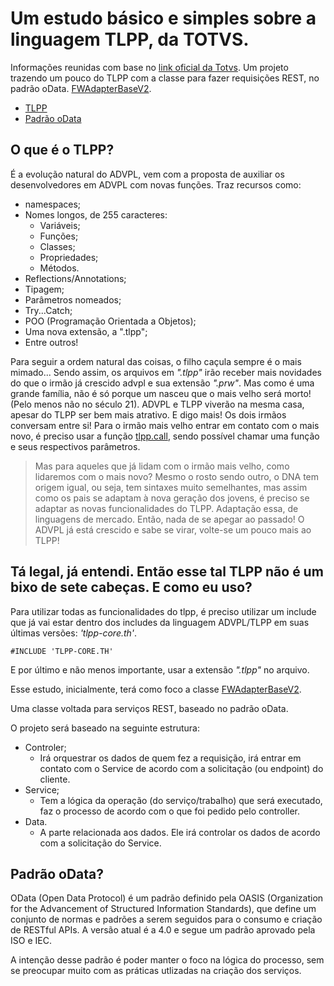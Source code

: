 # Um estudo básico e simples sobre a linguagem TLPP, da TOTVS. #

Informações reunidas com base no [link oficial da Totvs](https://tdn.totvs.com/display/tec/TLPP).
Um projeto trazendo um pouco do TLPP com a classe para fazer requisições REST, no padrão oData. [FWAdapterBaseV2](https://tdn.totvs.com/display/public/framework/09.+FWAdapterBaseV2).

- [TLPP](#tlpp)
- [Padrão oData](#odata)
  
<div id='tlpp'> 
  
## O que é o TLPP? ##

É a evolução natural do ADVPL, vem com a proposta de auxiliar os desenvolvedores em ADVPL com novas funções. Traz recursos como: 

- namespaces;
- Nomes longos, de 255 caracteres:
  - Variáveis;
  - Funções;
  - Classes;
  - Propriedades;
  - Métodos.
- Reflections/Annotations;
- Tipagem;
- Parâmetros nomeados;
- Try...Catch;
- POO (Programação Orientada a Objetos);
- Uma nova extensão, a ".tlpp";
- Entre outros!

Para seguir a ordem natural das coisas, o filho caçula sempre é o mais mimado... Sendo assim, os arquivos em _".tlpp"_ irão receber mais novidades do que o irmão já crescido advpl e sua extensão _".prw"_.
Mas como é uma grande família, não é só porque um nasceu que o mais velho será morto! (Pelo menos não no século 21). ADVPL e TLPP viverão na mesma casa, apesar do TLPP ser bem mais atrativo. E digo mais! Os dois irmãos conversam entre si! Para o irmão mais velho entrar em contato com o mais novo, é preciso usar a função [tlpp.call](https://tdn.totvs.com/pages/viewpage.action?pageId=777264302), sendo possível chamar uma função e seus respectivos parâmetros.

> Mas para aqueles que já lidam com o irmão mais velho, como lidaremos com o mais novo? Mesmo o rosto sendo outro, o DNA tem origem igual, ou seja, tem sintaxes muito semelhantes, mas assim como os pais se adaptam à nova geração dos jovens, é preciso se adaptar as novas funcionalidades do TLPP. Adaptação essa, de linguagens de mercado. Então, nada de se apegar ao passado! O ADVPL já está crescido e sabe se virar, volte-se um pouco mais ao TLPP!


## Tá legal, já entendi. Então esse tal TLPP não é um bixo de sete cabeças. E como eu uso? ##

Para utilizar todas as funcionalidades do tlpp, é preciso utilizar um include que já vai estar dentro dos includes da linguagem ADVPL/TLPP em suas últimas versões: _'tlpp-core.th'_.

```
#INCLUDE 'TLPP-CORE.TH' 
```
E por último e não menos importante, usar a extensão _".tlpp"_ no arquivo.

Esse estudo, inicialmente, terá como foco a classe [FWAdapterBaseV2](https://tdn.totvs.com/display/public/framework/09.+FWAdapterBaseV2).

Uma classe voltada para serviços REST, baseado no padrão oData.

O projeto será baseado na seguinte estrutura:

- Controler;
  - Irá orquestrar os dados de quem fez a requisição, irá entrar em contato com o Service de acordo com a solicitação (ou endpoint) do cliente.
- Service;
  - Tem a lógica da operação (do serviço/trabalho) que será executado, faz o processo de acordo com o que foi pedido pelo controller.
- Data.
  - A parte relacionada aos dados. Ele irá controlar os dados de acordo com a solicitação do Service.
</div>
<div id='odata'> 
  
## Padrão oData? ##

OData (Open Data Protocol) é um padrão definido pela OASIS (Organization for the Advancement of Structured Information Standards), que define um conjunto de normas e padrões a serem seguidos para o consumo e criação de RESTful APIs. 
A versão atual é a 4.0 e segue um padrão aprovado pela ISO e IEC.

A intenção desse padrão é poder manter o foco na lógica do processo, sem se preocupar muito com as práticas utlizadas na criação dos serviços.
  
</div>
